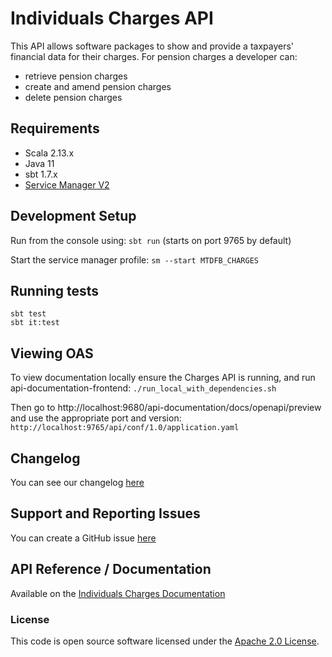 Individuals Charges API
========================
This API allows software packages to show and provide a taxpayers' financial data for their charges. For pension charges
a developer can:

* retrieve pension charges
* create and amend pension charges
* delete pension charges

## Requirements

- Scala 2.13.x
- Java 11
- sbt 1.7.x
- [Service Manager V2](https://github.com/hmrc/sm2)

## Development Setup

Run from the console using: `sbt run` (starts on port 9765 by default)

Start the service manager profile: `sm --start MTDFB_CHARGES`

## Running tests

```
sbt test
sbt it:test
```

## Viewing OAS

To view documentation locally ensure the Charges API is running, and run api-documentation-frontend:
`./run_local_with_dependencies.sh`

Then go to http://localhost:9680/api-documentation/docs/openapi/preview and use the appropriate port and version:
`http://localhost:9765/api/conf/1.0/application.yaml`

## Changelog

You can see our changelog [here](https://github.com/hmrc/income-tax-mtd-changelog)

## Support and Reporting Issues

You can create a GitHub issue [here](https://github.com/hmrc/income-tax-mtd-changelog/issues)

## API Reference / Documentation

Available on
the [Individuals Charges Documentation](https://developer.service.hmrc.gov.uk/api-documentation/docs/api/service/individuals-charges-api)

### License

This code is open source software licensed under
the [Apache 2.0 License](http://www.apache.org/licenses/LICENSE-2.0.html).